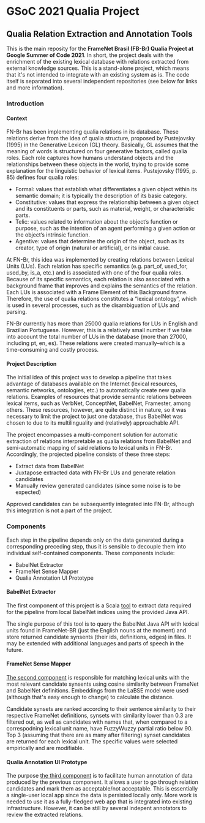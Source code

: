 # GSoC 2021 Qualia Project
## Qualia Relation Extraction and Annotation Tools

This is the main reposity for the **FrameNet Brasil (FB-Br) Qualia Project at Google Summer of Code 2021**. In short, the project deals with the enrichment of the existing lexical database with relations extracted from external knowledge sources. This is a stand-alone project, which means that it's not intended to integrate with an existing system as is. The code itself is separated into several independent repositories (see below for links and more information). 

### Introduction

#### Context
FN-Br has been implementing qualia relations in its database. These relations derive from the idea of qualia structure, proposed by Pustejovsky (1995) in the Generative Lexicon (GL) theory. Basically, GL assumes that the meaning of words is structured on four generative factors, called qualia roles. Each role captures how humans understand objects and the relationships between these objects in the world, trying to provide some explanation for the linguistic behavior of lexical items. Pustejovsky (1995, p. 85) defines four qualia roles:


- Formal: values that establish what differentiates a given object within its semantic domain; it is typically the description of its basic category.
- Constitutive: values that express the relationship between a given object and its constituents or parts, such as material, weight, or characteristic parts.
- Telic: values related to information about the object’s function or purpose, such as the intention of an agent performing a given action or the object’s intrinsic function.
- Agentive: values that determine the origin of the object, such as its creator, type of origin (natural or artificial), or its initial cause.


At FN-Br, this idea was implemented by creating relations between Lexical Units (LUs). Each relation has specific semantics (e.g. part_of, used_for, used_by, is_a, etc.) and is associated with one of the four qualia roles. Because of its specific semantics, each relation is also associated with a background frame that improves and explains the semantics of the relation. Each LUs is associated with a Frame Element of this Background frame. Therefore, the use of qualia relations constitutes a “lexical ontology”, which is used in several processes, such as the disambiguation of LUs and parsing.


FN-Br currently has more than 25000 qualia relations for LUs in English and Brazilian Portuguese. However, this is a relatively small number if we take into account the total number of LUs in the database (more than 27000, including pt, en, es). These relations were created manually–which is a time-consuming and costly process.


#### Project Description
The initial idea of this project was to develop a pipeline that takes advantage of databases available on the Internet (lexical resources, semantic networks, ontologies, etc.) to automatically create new qualia relations. Examples of resources that provide semantic relations between lexical items, such as VerbNet, ConceptNet, BabelNet, Framester, among others. These resources, however, are quite distinct in nature, so it was necessary to limit the project to just one database, thus BabelNet was chosen to due to its multilinguality and (relatively) approachable API.

The project encompasses a multi-component solution for automatic extraction of relations interpretable as qualia relations from BabelNet and semi-automatic mapping of said relations to lexical units in FN-Br. Accordingly, the projected pipeline consists of these three steps:

- Extract data from BabelNet
- Juxtapose extracted data with FN-Br LUs and generate relation candidates
- Manually review generated candidates (since some noise is to be expected)

Approved candidates can be subsequently integrated into FN-Br, although this integration is not a part of the project.


### Components
Each step in the pipeline depends only on the data generated during a corresponding preceding step, thus it is sensible to decouple them into individual self-contained components. These components include:
- BabelNet Extractor
- FrameNet Sense Mapper
- Qualia Annotation UI Prototype

#### BabelNet Extractor
The first component of this project is a Scala [tool](https://github.com/slowwavesleep/BabelNetExtractor) to extract data required for the pipeline
from local BabelNet indices using the provided Java API.

The single purpose of this tool is to query the BabelNet Java API with lexical units found in FrameNet-BR (just the English nouns at the moment) and store returned candidate synsents (their ids, definitions, edges) in files. It may be extended with additional languages and parts of speech in the future.

#### FrameNet Sense Mapper
[The second component](https://github.com/slowwavesleep/FnSenseMapper) is responsible for matching lexical units with the most relevant candidate synsents using cosine similarity between FrameNet and BabelNet definitions. Embeddings from the LaBSE model were used (although that's easy enough to change) to calculate the distance.

Candidate synsets are ranked according to their sentence similarity to their respective FrameNet definitions, synsets with similarity lower than 0.3 are filtered out, as well as candidates with names that, when compared to a correspodning lexical unit name, have FuzzyWuzzy partial ratio below 90. Top 3 (assuming that there are as many after filtering) synset candidates are returned for each lexical unit. The specific values were selected empirically and are modifiable.

#### Qualia Annotation UI Prototype
The purpose [the third component](https://github.com/slowwavesleep/QualiaAnnotationUI) is to facilitate human annotation of data produced by the previous component. It allows a user to go through relation candidates and mark them as acceptable/not acceptable. This is essentially a single-user local app since the data is persisted locally only. More work is needed to use it as a fully-fledged web app that is integrated into existing infrastructure. However, it can be still by several indepent annotators to review the extracted relations.
